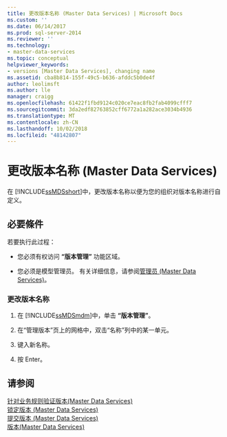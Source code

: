 ```yaml
---
title: 更改版本名称 (Master Data Services) | Microsoft Docs
ms.custom: ''
ms.date: 06/14/2017
ms.prod: sql-server-2014
ms.reviewer: ''
ms.technology:
- master-data-services
ms.topic: conceptual
helpviewer_keywords:
- versions [Master Data Services], changing name
ms.assetid: cba8b814-155f-49c5-b636-afddc5b0de4f
author: leolimsft
ms.author: lle
manager: craigg
ms.openlocfilehash: 61422f1fbd9124c020ce7eac8fb2fab4099cfff7
ms.sourcegitcommit: 3da2edf82763852cff6772a1a282ace3034b4936
ms.translationtype: MT
ms.contentlocale: zh-CN
ms.lasthandoff: 10/02/2018
ms.locfileid: "48142807"
---
```

# <a name="change-a-version-name-master-data-services"></a>更改版本名称 (Master Data Services)
  在 [!INCLUDE[ssMDSshort](../includes/ssmdsshort-md.md)]中，更改版本名称以便为您的组织对版本名称进行自定义。  
  
## <a name="prerequisites"></a>必要條件  
 若要执行此过程：  
  
-   您必须有权访问 **“版本管理”** 功能区域。  
  
-   您必须是模型管理员。 有关详细信息，请参阅[管理员 (Master Data Services)](administrators-master-data-services.md)。  
  
### <a name="to-change-the-version-name"></a>更改版本名称  
  
1.  在 [!INCLUDE[ssMDSmdm](../includes/ssmdsmdm-md.md)]中，单击 **“版本管理”**。  
  
2.  在“管理版本”页上的网格中，双击“名称”列中的某一单元。  
  
3.  键入新名称。  
  
4.  按 Enter。  
  
## <a name="see-also"></a>请参阅  
 [针对业务规则验证版本&#40;Master Data Services&#41;](../../2014/master-data-services/validate-a-version-against-business-rules-master-data-services.md)   
 [锁定版本 &#40;Master Data Services&#41;](../../2014/master-data-services/lock-a-version-master-data-services.md)   
 [提交版本 &#40;Master Data Services&#41;](../../2014/master-data-services/commit-a-version-master-data-services.md)   
 [版本&#40;Master Data Services&#41;](../../2014/master-data-services/versions-master-data-services.md)  
  
  

